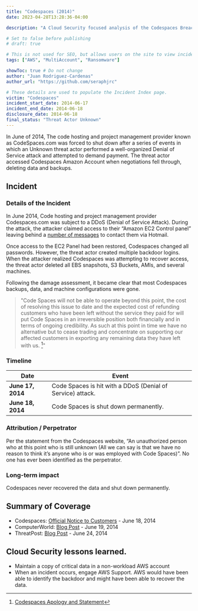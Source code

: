 ```yaml
---
title: "Codespaces (2014)"
date: 2023-04-28T13:28:36-04:00

description: "A Cloud Security focused analysis of the Codespaces Breach in 2014"

# Set to false before publishing
# draft: true

# This is not used for SEO, but allows users on the site to view incidents by keyword
tags: ["AWS", "MultiAccount", "Ransomware"]

showToc: true # Do not change
author: "Juan Rodriguez-Cardenas"
author_url: "https://github.com/seraphjrc"

# These details are used to populate the Incident Index page.
victim: "Codespaces"
incident_start_date: 2014-06-17
incident_end_date: 2014-06-18
disclosure_date: 2014-06-18
final_status: "Threat Actor Unknown"
---
```


In June of 2014, The code hosting and project management provider known as CodeSpaces.com was forced to shut down after a series of events in which an Unknown threat actor performed a well-organized Denial of Service attack and attempted to demand payment. The threat actor accessed Codespaces Amazon Account when negotiations fell through, deleting data and backups.

<!--more-->

## Incident

### Details of the Incident

In June 2014, Code hosting and project management provider Codespaces.com was subject to a DDoS (Denial of Service Attack).  During the attack, the attacker claimed access to their “Amazon EC2 Control panel” leaving behind a [number of messages](https://web.archive.org/web/20140618165208/http://www.codespaces.com/) to contact them via Hotmail.

Once access to the EC2 Panel had been restored, Codespaces changed all passwords. However, the threat actor created multiple backdoor logins. When the attacker realized Codespaces was attempting to recover access, the threat actor deleted all EBS snapshots, S3 Buckets, AMIs, and several machines.

Following the damage assessment, it became clear that most Codespaces backups, data, and machine configurations were gone.

> "Code Spaces will not be able to operate beyond this point, the cost of resolving this issue to date and the expected cost of refunding customers who have been left without the service they paid for will put Code Spaces in an irreversible position both financially and in terms of ongoing credibility. As such at this point in time we have no alternative but to cease trading and concentrate on supporting our affected customers in exporting any remaining data they have left with us. [^1]"

### Timeline
| Date | Event |
| ------ | ----- |
| **June 17, 2014** | Code Spaces is hit with a DDoS (Denial of Service) attack.  |
| **June 18, 2014** | Code Spaces is shut down permanently. |

### Attribution / Perpetrator

Per the statement from the Codespaces website, “An unauthorized person who at this point who is still unknown (All we can say is that we have no reason to think it’s anyone who is or was employed with Code Spaces)”. No one has ever been identified as the perpetrator.

### Long-term impact

Codespaces never recovered the data and shut down permanently.

## Summary of Coverage

* Codespaces: [Official Notice to Customers](https://web.archive.org/web/20140618165208/http://www.codespaces.com/) - June 18, 2014
* ComputerWorld: [Blog Post](https://www.computerworld.com/article/2695663/hacker-puts--full-redundancy--code-hosting-firm-out-of-business.html) - June 19, 2014
* ThreatPost: [Blog Post](https://threatpost.com/hacker-puts-hosting-service-code-spaces-out-of-business/106761/) - June 24, 2014

## Cloud Security lessons learned.

* Maintain a copy of critical data in a non-workload AWS account
* When an incident occurs, engage AWS Support. AWS would have been able to identify the backdoor and might have been able to recover the data.

<!-- Footnotes themselves at the bottom. -->
[^1]: [Codespaces Apology and Statement](https://web.archive.org/web/20140618165208/http://www.codespaces.com/)


